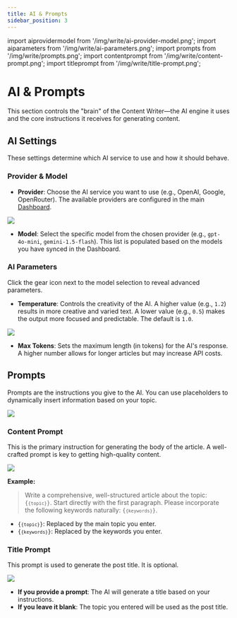 ```yaml
---
title: AI & Prompts
sidebar_position: 3
---
```


import aiprovidermodel from '/img/write/ai-provider-model.png';
import aiparameters from '/img/write/ai-parameters.png';
import prompts from '/img/write/prompts.png';
import contentprompt from '/img/write/content-prompt.png';
import titleprompt from '/img/write/title-prompt.png';

# AI & Prompts

This section controls the "brain" of the Content Writer—the AI engine it uses and the core instructions it receives for generating content.

## AI Settings

These settings determine which AI service to use and how it should behave.

### Provider & Model

-   **Provider**: Choose the AI service you want to use (e.g., OpenAI, Google, OpenRouter). The available providers are configured in the main [Dashboard](/docs/ai-providers).

<img src={aiprovidermodel} />

-   **Model**: Select the specific model from the chosen provider (e.g., `gpt-4o-mini`, `gemini-1.5-flash`). This list is populated based on the models you have synced in the Dashboard.

### AI Parameters

Click the gear icon next to the model selection to reveal advanced parameters.

-   **Temperature**: Controls the creativity of the AI. A higher value (e.g., `1.2`) results in more creative and varied text. A lower value (e.g., `0.5`) makes the output more focused and predictable. The default is `1.0`.

<img src={aiparameters} />

-   **Max Tokens**: Sets the maximum length (in tokens) for the AI's response. A higher number allows for longer articles but may increase API costs.

## Prompts

Prompts are the instructions you give to the AI. You can use placeholders to dynamically insert information based on your topic.

<img src={prompts} />

### Content Prompt

This is the primary instruction for generating the body of the article. A well-crafted prompt is key to getting high-quality content.

<img src={contentprompt} />

**Example:**
> Write a comprehensive, well-structured article about the topic: <code>{`{topic}`}</code>. Start directly with the first paragraph. Please incorporate the following keywords naturally: <code>{`{keywords}`}</code>.

- <code>{`{topic}`}</code>: Replaced by the main topic you enter.
- <code>{`{keywords}`}</code>: Replaced by the keywords you enter.

### Title Prompt

This prompt is used to generate the post title. It is optional.

<img src={titleprompt} />

-   **If you provide a prompt**: The AI will generate a title based on your instructions.
-   **If you leave it blank**: The topic you entered will be used as the post title.